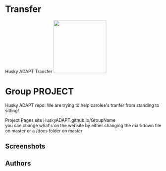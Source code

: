 # Transfer
Husky ADAPT Transfer
<img src="https://drive.google.com/open?id=0Bx3n03-Pr6W8TUlUMW1GYlBjQ2NNcHhmUmVwX0t2X296UkI0" width="170">

# Group PROJECT 
Husky ADAPT repo: We are trying to help carolee's tranfer from standing to sitting!

Project Pages site HuskyADAPT.github.io/GroupName	
you can change what's on the website by either changing the markdown file on master or a /docs folder on master


## Screenshots

## Authors
